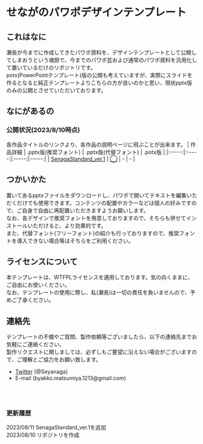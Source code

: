 # せながのパワポデザインテンプレート
## これはなに
瀬長が今までに作成してきたパワポ資料を、デザインテンプレートとして公開してしまおうという魂胆で、今までのパワポ芸および通常のパワポ資料を汎用化して置いているだけのリポジトリです。<br>
potx(PowerPointテンプレート)版の公開も考えていますが、実際にスライドを作るとなると純正テンプレートよりこちらの方が良いのかと思い、現状pptx版のみの公開とさせていただいております。

## なにがあるの
### 公開状況(2023/8/10時点)
各作品タイトルのリンクより、各作品の説明ページに飛ぶことが出来ます。
| 作品詳細 | .pptx版(推奨フォント) | .pptx版(代替フォント) | .potx版 |
|:-----:|:-----:|:-----:|:-----:|
| [SenagaStandard_ver.1](SenagaStandard_ver.1/SenagaStandard_ver.1.md) | [◯](SenagaStandard_ver.1/SenagaStandard_ver.1.pptx) | - | - |

## つかいかた
置いてあるpptxファイルをダウンロードし、パワポで開いてテキストを編集いただくだけでも使用できます。コンテンツの配置やカラーなどは個人の好みですので、ご自身で自由に再配置いただきますようお願いします。<br>
なお、各デザインで推奨フォントを用意しておりますので、そちらも併せてインストールいただけると、より効果的です。<br>
また、代替フォント(フリーフォント)の紹介も行っておりますので、推奨フォントを導入できない場合等はそちらをご利用ください。

## ライセンスについて
本テンプレートは、WTFPLライセンスを適用しております。気の向くままに、ご自由にお使いください。<br>
なお、テンプレートの使用に際し、私(瀬長)は一切の責任を負いませんので、予めご了承ください。<br>

## 連絡先
テンプレートの不備やご質問、製作依頼等ございましたら、以下の連絡先までお気軽にご連絡ください。<br>
製作リクエストに関しましては、必ずしもご要望に沿えない場合がございますので、ご理解とご協力をお願い致します。<br>
- [Twitter](https://twitter.com/Seyanaga) (@Seyanaga)
- E-mail (<span>byakko.matsumiya.1213</span>@gmail.com)

<br>
<br>

### 更新履歴
2023/08/11 SenagaStandard_ver.1を追加 <br>
2023/08/10 リポジトリを作成
